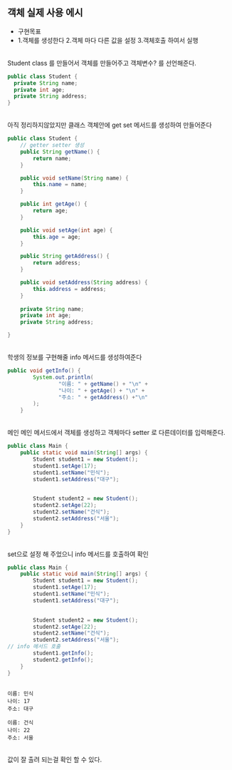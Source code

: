 ## 객체 실제 사용 에시
- 구현목표
-  1.객체를 생성한다
   2.객체 마다 다른 값을 설정
   3.객체호출 하여서 실행

<br> Student class 를 만들어서 객체를 만들어주고 객체변수? 를 선언해준다.

```java
public class Student {
  private String name;
  private int age;
  private String address;
}  
```
<br> 아직 정리하지않았지만 클래스 객체안에 get set 메서드를 생성하여 만들어준다
```java
public class Student {
    // getter setter 생성
    public String getName() {
        return name;
    }

    public void setName(String name) {
        this.name = name;
    }

    public int getAge() {
        return age;
    }

    public void setAge(int age) {
        this.age = age;
    }

    public String getAddress() {
        return address;
    }

    public void setAddress(String address) {
        this.address = address;
    }
    
    private String name;
    private int age;
    private String address;

}
```
<br> 학생의 정보를 구현해줄 info 메서드를 생성하여준다<br>
```java
public void getInfo() {
        System.out.println(
                "이름: " + getName() + "\n" +
                "나이: " + getAge() + "\n" +
                "주소: " + getAddress() +"\n"
        );
    }
```
<br>메인 메인 메서드에서 객체를 생성하고 객체마다 setter 로 다른데이터를 입력해준다.
``` java
public class Main {
    public static void main(String[] args) {
        Student student1 = new Student();
        student1.setAge(17);
        student1.setName("민식");
        student1.setAddress("대구");

       
        Student student2 = new Student();
        student2.setAge(22);
        student2.setName("건식");
        student2.setAddress("서울");
    }
}
```
<br> set으로 설정 해 주었으니 info 메서드를 호출하여 확인
```java
public class Main {
    public static void main(String[] args) {
        Student student1 = new Student();
        student1.setAge(17);
        student1.setName("민식");
        student1.setAddress("대구");

       
        Student student2 = new Student();
        student2.setAge(22);
        student2.setName("건식");
        student2.setAddress("서울");
// info 메서드 호출
        student1.getInfo();
        student2.getInfo();
    }
}
        
```
```
이름: 민식
나이: 17
주소: 대구

이름: 건식
나이: 22
주소: 서울
```
<br> 값이 잘 출려 되는걸 확인 할 수 있다.
